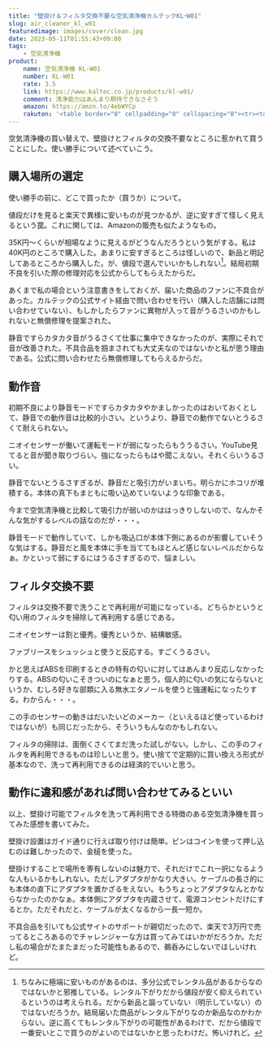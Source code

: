 ```yaml
---
title: "壁掛け＆フィルタ交換不要な空気清浄機カルテックKLｰW01"
slug: air_cleaner_kl_w01
featuredimage: images/cover/clean.jpg
date: 2023-05-11T01:55:43+09:00
tags:
    - 空気清浄機
product:
    name: 空気清浄機 KL-W01
    number: KL-W01
    rate: 3.5
    link: https://www.kaltec.co.jp/products/kl-w01/
    comment: 清浄能力はあんまり期待できなさそう
    amazon: https://amzn.to/4ebWYCp
    rakuten: '<table border="0" cellpadding="0" cellspacing="0"><tr><td><div style="border:1px solid #95a5a6;border-radius:.75rem;background-color:#FFFFFF;width:504px;margin:0px;padding:5px;text-align:center;overflow:hidden;"><table><tr><td style="width:240px"><a href="https://hb.afl.rakuten.co.jp/ichiba/3212c55f.7714d786.3212c560.9efc1380/?pc=https%3A%2F%2Fitem.rakuten.co.jp%2Febest%2F4580524850061%2F&link_type=picttext&ut=eyJwYWdlIjoiaXRlbSIsInR5cGUiOiJwaWN0dGV4dCIsInNpemUiOiIyNDB4MjQwIiwibmFtIjoxLCJuYW1wIjoicmlnaHQiLCJjb20iOjEsImNvbXAiOiJkb3duIiwicHJpY2UiOjEsImJvciI6MSwiY29sIjoxLCJiYnRuIjoxLCJwcm9kIjowLCJhbXAiOmZhbHNlfQ%3D%3D" target="_blank" rel="nofollow sponsored noopener" style="word-wrap:break-word;"  ><img src="https://hbb.afl.rakuten.co.jp/hgb/3212c55f.7714d786.3212c560.9efc1380/?me_id=1193345&item_id=12696028&pc=https%3A%2F%2Fthumbnail.image.rakuten.co.jp%2F%400_mall%2Febest%2Fcabinet%2F296%2F4580524850061.jpg%3F_ex%3D240x240&s=240x240&t=picttext" border="0" style="margin:2px" alt="[商品価格に関しましては、リンクが作成された時点と現時点で情報が変更されている場合がございます。]" title="[商品価格に関しましては、リンクが作成された時点と現時点で情報が変更されている場合がございます。]"></a></td><td style="vertical-align:top;width:248px;"><p style="font-size:12px;line-height:1.4em;text-align:left;margin:0px;padding:2px 6px;word-wrap:break-word"><a href="https://hb.afl.rakuten.co.jp/ichiba/3212c55f.7714d786.3212c560.9efc1380/?pc=https%3A%2F%2Fitem.rakuten.co.jp%2Febest%2F4580524850061%2F&link_type=picttext&ut=eyJwYWdlIjoiaXRlbSIsInR5cGUiOiJwaWN0dGV4dCIsInNpemUiOiIyNDB4MjQwIiwibmFtIjoxLCJuYW1wIjoicmlnaHQiLCJjb20iOjEsImNvbXAiOiJkb3duIiwicHJpY2UiOjEsImJvciI6MSwiY29sIjoxLCJiYnRuIjoxLCJwcm9kIjowLCJhbXAiOmZhbHNlfQ%3D%3D" target="_blank" rel="nofollow sponsored noopener" style="word-wrap:break-word;"  >【ポイント10倍(10%)中】カルテック KALTECH KL-W01(ホワイト) TURNED K(ターンド・ケイ) 光触媒除菌 脱臭機 KLW01</a><br><span >価格：36,209円（税込、送料別)</span> <span style="color:#BBB">(2023/5/11時点)</span></p><div style="margin:10px;"><a href="https://hb.afl.rakuten.co.jp/ichiba/3212c55f.7714d786.3212c560.9efc1380/?pc=https%3A%2F%2Fitem.rakuten.co.jp%2Febest%2F4580524850061%2F&link_type=picttext&ut=eyJwYWdlIjoiaXRlbSIsInR5cGUiOiJwaWN0dGV4dCIsInNpemUiOiIyNDB4MjQwIiwibmFtIjoxLCJuYW1wIjoicmlnaHQiLCJjb20iOjEsImNvbXAiOiJkb3duIiwicHJpY2UiOjEsImJvciI6MSwiY29sIjoxLCJiYnRuIjoxLCJwcm9kIjowLCJhbXAiOmZhbHNlfQ%3D%3D" target="_blank" rel="nofollow sponsored noopener" style="word-wrap:break-word;"  ><img src="https://static.affiliate.rakuten.co.jp/makelink/rl.svg" style="float:left;max-height:27px;width:auto;margin-top:0"></a><a href="https://hb.afl.rakuten.co.jp/ichiba/3212c55f.7714d786.3212c560.9efc1380/?pc=https%3A%2F%2Fitem.rakuten.co.jp%2Febest%2F4580524850061%2F%3Fscid%3Daf_pc_bbtn&link_type=picttext&ut=eyJwYWdlIjoiaXRlbSIsInR5cGUiOiJwaWN0dGV4dCIsInNpemUiOiIyNDB4MjQwIiwibmFtIjoxLCJuYW1wIjoicmlnaHQiLCJjb20iOjEsImNvbXAiOiJkb3duIiwicHJpY2UiOjEsImJvciI6MSwiY29sIjoxLCJiYnRuIjoxLCJwcm9kIjowLCJhbXAiOmZhbHNlfQ==" target="_blank" rel="nofollow sponsored noopener" style="word-wrap:break-word;"  ><div style="float:right;width:41%;height:27px;background-color:#bf0000;color:#fff!important;font-size:12px;font-weight:500;line-height:27px;margin-left:1px;padding: 0 12px;border-radius:16px;cursor:pointer;text-align:center;">楽天で購入</div></a></div></td></tr></table></div><br><p style="color:#000000;font-size:12px;line-height:1.4em;margin:5px;word-wrap:break-word"></p></td></tr></table>'
---
```


空気清浄機の買い替えで、壁掛けとフィルタの交換不要なところに惹かれて買うことにした。使い勝手について述べていこう。

<!--more-->

## 購入場所の選定

使い勝手の前に、どこで買ったか（買うか）について。

値段だけを見ると楽天で異様に安いものが見つかるが、逆に安すぎて怪しく見えるという罠。これに関しては、Amazonの販売も似たようなもの。

35K円〜くらいが相場なように見えるがどうなんだろうという気がする。私は40K円のところで購入した。あまりに安すぎるところは怪しいので、新品と明記してあるところから購入した。が、値段で選んでいいかもしれない[^1]。結局初期不良を引いた際の修理対応を公式からしてもらえたからだ。

あくまで私の場合という注意書きをしておくが、届いた商品のファンに不具合があった。カルテックの公式サイト経由で問い合わせを行い（購入した店舗には問い合わせていない）、もしかしたらファンに異物が入って音がうるさいのかもしれないと無償修理を提案された。

静音ですらカタカタ音がうるさくて仕事に集中できなかったのが、実際にそれで音が改善された。不具合品を掴まされても大丈夫なのではないかと私が思う理由である。公式に問い合わせたら無償修理してもらえるからだ。

## 動作音

初期不良により静音モードですらカタカタやかましかったのはおいておくとして、静音での動作音は比較的小さい。というより、静音での動作でないとうるさくて耐えられない。

ニオイセンサーが働いて運転モードが弱になったらもううるさい。YouTube見てると音が聞き取りづらい。強になったらもはや聞こえない。それくらいうるさい。

静音でないとうるさすぎるが、静音だと吸引力がいまいち。明らかにホコリが堆積する。本体の真下もまともに吸い込めていないような印象である。

今まで空気清浄機と比較して吸引力が弱いのかははっきりしないので、なんかそんな気がするレベルの話なのだが・・・。

静音モードで動作していて、しかも吸込口が本体下側にあるのが影響していそうな気はする。静音だと風を本体に手を当ててもほとんど感じないレベルだからなぁ。かといって弱にするにはうるさすぎるので、悩ましい。

## フィルタ交換不要

フィルタは交換不要で洗うことで再利用が可能になっている。どちらかというと匂い用のフィルタを掃除して再利用する感じである。

ニオイセンサーは割と優秀。優秀というか、結構敏感。

ファブリースをシュッシュと使うと反応する。すごくうるさい。

かと思えばABSを印刷するときの特有の匂いに対してはあんまり反応しなかったりする。ABSの匂いこそきついのになぁと思う。個人的に匂いの気にならないというか、むしろ好きな部類に入る無水エタノールを使うと強運転になったりする。わからん・・・。

この手のセンサーの動きはだいたいどのメーカー（といえるほど使っているわけではないが）も同じだったから、そういうもんなのかもしれない。

フィルタの掃除は、面倒くさくてまだ洗った試しがない。しかし、この手のフィルタを再利用できるものは珍しいと思う。使い捨てで定期的に買い換えろ形式が基本なので、洗って再利用できるのは経済的でいいと思う。

## 動作に違和感があれば問い合わせてみるといい

以上、壁掛け可能でフィルタを洗って再利用できる特徴のある空気清浄機を買ってみた感想を書いてみた。

壁掛け設置はガイド通りに行えば取り付けは簡単。ピンはコインを使って押し込むのは難しかったので、金槌を使った。

壁掛けすることで場所を専有しないのは魅力で、それだけでこれ一択になるような人もいるかもしれない。ただしアダプタがかなり大きい。ケーブルの長さ的にも本体の直下にアダプタを置かざるをえない。もうちょっとアダプタなんとかならなかったのかなぁ。本体側にアダプタを内蔵させて、電源コンセントだけにするとか。ただそれだと、ケーブルが太くなるから一長一短か。

不具合品を引いても公式サイトのサポートが親切だったので、楽天で3万円で売ってるところあるのでチャレンジャーな方は買ってみてはいかがだろうか。ただし私の場合がたまたまだった可能性もあるので、鵜呑みにしないでほしいけれど。

[^1]: ちなみに極端に安いものがあるのは、多分公式でレンタル品があるからなのではないかと邪推している。レンタル下がりだから値段が安く抑えられているというのは考えられる。だから新品と謳っていない（明示していない）のではないだろうか。結局届いた商品がレンタル下がりなのか新品なのかわからない。逆に高くてもレンタル下がりの可能性があるわけで、だから値段で一番安いとこで買うのがよいのではないかと思ったわけだ。怖いけれど。